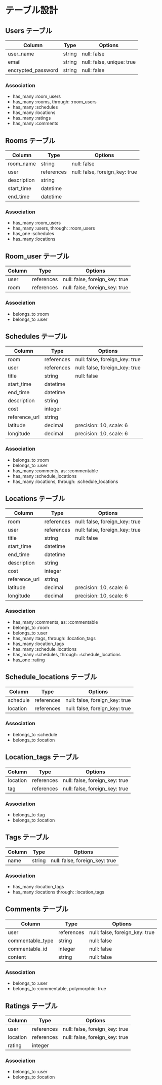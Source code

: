 # テーブル設計

## Users テーブル

| Column             | Type   | Options                   |
| ------------------ | ------ | ------------------------- |
| user_name          | string | null: false               |
| email              | string | null: false, unique: true |
| encrypted_password | string | null: false               |

### Association

- has_many :room_users
- has_many :rooms, through: :room_users
- has_many :schedules
- has_many :locations
- has_many :ratings
- has_many :comments

## Rooms テーブル

| Column      | Type       | Options                        |
| ----------- | ---------- | ------------------------------ |
| room_name   | string     | null: false                    |
| user        | references | null: false, foreign_key: true |
| description | string     |                                |
| start_time  | datetime   |                                |
| end_time    | datetime   |                                |

### Association

- has_many :room_users
- has_many :users, through: :room_users
- has_one :schedules
- has_many :locations

## Room_user テーブル

| Column | Type       | Options                        |
| ------ | ---------- | ------------------------------ |
| user   | references | null: false, foreign_key: true |
| room   | references | null: false, foreign_key: true |

### Association

- belongs_to :room
- belongs_to :user

## Schedules テーブル

| Column        | Type       | Options                        |
| ------------- | ---------- | ------------------------------ |
| room          | references | null: false, foreign_key: true |
| user          | references | null: false, foreign_key: true |
| title         | string     | null: false                    |
| start_time    | datetime   |                                |
| end_time      | datetime   |                                |
| description   | string     |                                |
| cost          | integer    |                                |
| reference_url | string     |                                |
| latitude      | decimal    | precision: 10, scale: 6        |
| longitude     | decimal    | precision: 10, scale: 6        |

### Association

- belongs_to :room
- belongs_to :user
- has_many :comments, as: :commentable
- has_many :schedule_locations
- has_many :locations, through: :schedule_locations

## Locations テーブル

| Column        | Type       | Options                        |
| ------------- | ---------- | ------------------------------ |
| room          | references | null: false, foreign_key: true |
| user          | references | null: false, foreign_key: true |
| title         | string     | null: false                    |
| start_time    | datetime   |                                |
| end_time      | datetime   |                                |
| description   | string     |                                |
| cost          | integer    |                                |
| reference_url | string     |                                |
| latitude      | decimal    | precision: 10, scale: 6        |
| longitude     | decimal    | precision: 10, scale: 6        |

### Association

- has_many :comments, as: :commentable
- belongs_to :room
- belongs_to :user
- has_many :tags, through: :location_tags
- has_many :location_tags
- has_many :schedule_locations
- has_many :schedules, through: :schedule_locations
- has_one :rating

## Schedule_locations テーブル

| Column   | Type       | Options                        |
| -------- | ---------- | ------------------------------ |
| schedule | references | null: false, foreign_key: true |
| location | references | null: false, foreign_key: true |

### Association

- belongs_to :schedule
- belongs_to :location

## Location_tags テーブル

| Column   | Type       | Options                        |
| -------- | ---------- | ------------------------------ |
| location | references | null: false, foreign_key: true |
| tag      | references | null: false, foreign_key: true |

### Association

- belongs_to :tag
- belongs_to :location

## Tags テーブル

| Column | Type   | Options                        |
| ------ | ------ | ------------------------------ |
| name   | string | null: false, foreign_key: true |

### Association

- has_many :location_tags
- has_many :locations through: :location_tags

## Comments テーブル

| Column           | Type       | Options                        |
| ---------------- | ---------- | ------------------------------ |
| user             | references | null: false, foreign_key: true |
| commentable_type | string     | null: false                    |
| commentable_id   | integer    | null: false                    |
| content          | string     | null: false                    |

### Association

- belongs_to :user
- belongs_to :commentable, polymorphic: true

## Ratings テーブル

| Column   | Type       | Options                        |
| -------- | ---------- | ------------------------------ |
| user     | references | null: false, foreign_key: true |
| location | references | null: false, foreign_key: true |
| rating   | integer    |                                |

### Association

- belongs_to :user
- belongs_to :location
